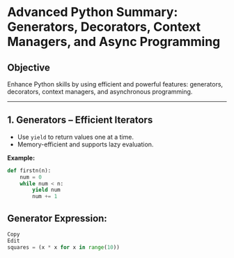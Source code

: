 # Advanced Python Summary: Generators, Decorators, Context Managers, and Async Programming

## Objective
Enhance Python skills by using efficient and powerful features: generators, decorators, context managers, and asynchronous programming.

---

## 1. Generators – Efficient Iterators
- Use `yield` to return values one at a time.
- Memory-efficient and supports lazy evaluation.

**Example:**
```python
def firstn(n):
    num = 0
    while num < n:
        yield num
        num += 1
```
## Generator Expression:

``` python
Copy
Edit
squares = (x * x for x in range(10))

